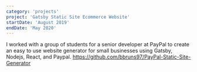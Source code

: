 ```yaml
---
category: 'projects'
project: 'Gatsby Static Site Ecommerce Website'
startDate: 'August 2019'
endDate: 'May 2020'
---
```


I worked with a group of students for a senior developer at PayPal to create an easy to use website generator for small businesses using Gatsby, Nodejs, React, and Paypal. https://github.com/bbruns97/PayPal-Static-Site-Generator